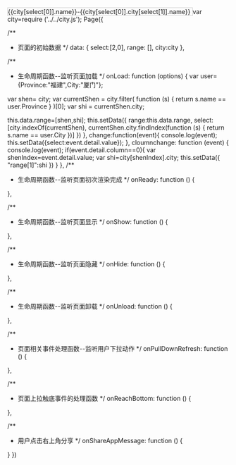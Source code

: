 <picker mode='multiSelector' value="{{select}}" range-key="name" range='{{range}}' bindchange="change" style="border:1px solid #ccc;" bindcolumnchange="cloumnchange" >
{{city[select[0]].name}}-{{city[select[0]].city[select[1]].name}}
</picker>
var city=require ('../../city.js');
Page({

/**
* 页面的初始数据
*/
data: {
select:[2,0],
range: [],
city:city
},

/**
* 生命周期函数--监听页面加载
*/
onLoad: function (options) {
var user={Province:"福建",City:"厦门"};

var shen= city;
var currentShen = city.filter(
function (s) {
return s.name == user.Province
}
)[0];
var shi = currentShen.city;

this.data.range=[shen,shi];
this.setData({
range:this.data.range,
select: [city.indexOf(currentShen), currentShen.city.findIndex(function (s) {
return s.name == user.City
})]
})
},
change:function(event){
console.log(event);
this.setData({select:event.detail.value});
},
cloumnchange: function (event) {
console.log(event);
if(event.detail.column==0){
var shenIndex=event.detail.value;
var shi=city[shenIndex].city;
this.setData({
"range[1]":shi
})
}
},
/**
* 生命周期函数--监听页面初次渲染完成
*/
onReady: function () {

},

/**
* 生命周期函数--监听页面显示
*/
onShow: function () {

},

/**
* 生命周期函数--监听页面隐藏
*/
onHide: function () {

},

/**
* 生命周期函数--监听页面卸载
*/
onUnload: function () {

},

/**
* 页面相关事件处理函数--监听用户下拉动作
*/
onPullDownRefresh: function () {

},

/**
* 页面上拉触底事件的处理函数
*/
onReachBottom: function () {

},

/**
* 用户点击右上角分享
*/
onShareAppMessage: function () {

}
})
